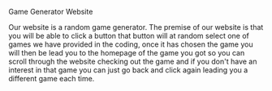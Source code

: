 Game Generator Website

Our website is a random game generator. The premise of our website is that you will be able to click a button that button will at random select one of games we have provided in the coding, once it has chosen the game you will then be lead you to the homepage of the game you got so you can scroll through the website checking out the game and if you don't have an interest in that game you can just go back and click again leading you a different game each time.


